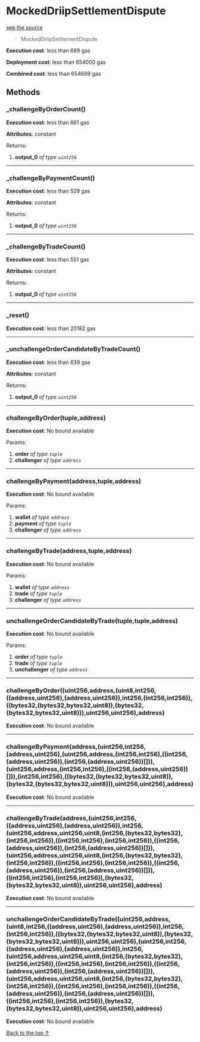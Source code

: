 # MockedDriipSettlementDispute
[see the source](git+https://github.com/hubiinetwork/nahmii-contracts/tree/master/contracts/test/MockedDriipSettlementDispute.sol)
> MockedDriipSettlementDispute


**Execution cost**: less than 689 gas

**Deployment cost**: less than 654000 gas

**Combined cost**: less than 654689 gas




## Methods
### _challengeByOrderCount()


**Execution cost**: less than 661 gas

**Attributes**: constant



Returns:


1. **output_0** *of type `uint256`*

--- 
### _challengeByPaymentCount()


**Execution cost**: less than 529 gas

**Attributes**: constant



Returns:


1. **output_0** *of type `uint256`*

--- 
### _challengeByTradeCount()


**Execution cost**: less than 551 gas

**Attributes**: constant



Returns:


1. **output_0** *of type `uint256`*

--- 
### _reset()


**Execution cost**: less than 20182 gas




--- 
### _unchallengeOrderCandidateByTradeCount()


**Execution cost**: less than 639 gas

**Attributes**: constant



Returns:


1. **output_0** *of type `uint256`*

--- 
### challengeByOrder(tuple,address)


**Execution cost**: No bound available


Params:

1. **order** *of type `tuple`*
2. **challenger** *of type `address`*


--- 
### challengeByPayment(address,tuple,address)


**Execution cost**: No bound available


Params:

1. **wallet** *of type `address`*
2. **payment** *of type `tuple`*
3. **challenger** *of type `address`*


--- 
### challengeByTrade(address,tuple,address)


**Execution cost**: No bound available


Params:

1. **wallet** *of type `address`*
2. **trade** *of type `tuple`*
3. **challenger** *of type `address`*


--- 
### unchallengeOrderCandidateByTrade(tuple,tuple,address)


**Execution cost**: No bound available


Params:

1. **order** *of type `tuple`*
2. **trade** *of type `tuple`*
3. **unchallenger** *of type `address`*


--- 
### challengeByOrder((uint256,address,(uint8,int256,((address,uint256),(address,uint256)),int256,(int256,int256)),((bytes32,(bytes32,bytes32,uint8)),(bytes32,(bytes32,bytes32,uint8))),uint256,uint256),address)


**Execution cost**: No bound available




--- 
### challengeByPayment(address,(uint256,int256,(address,uint256),(uint256,address,(int256,int256),((int256,(address,uint256)),(int256,(address,uint256))[])),(uint256,address,(int256,int256),((int256,(address,uint256))[])),(int256,int256),((bytes32,(bytes32,bytes32,uint8)),(bytes32,(bytes32,bytes32,uint8))),uint256,uint256),address)


**Execution cost**: No bound available




--- 
### challengeByTrade(address,(uint256,int256,((address,uint256),(address,uint256)),int256,(uint256,address,uint256,uint8,(int256,(bytes32,bytes32),(int256,int256)),((int256,int256),(int256,int256)),((int256,(address,uint256)),(int256,(address,uint256))[])),(uint256,address,uint256,uint8,(int256,(bytes32,bytes32),(int256,int256)),((int256,int256),(int256,int256)),((int256,(address,uint256)),(int256,(address,uint256))[])),((int256,int256),(int256,int256)),(bytes32,(bytes32,bytes32,uint8)),uint256,uint256),address)


**Execution cost**: No bound available




--- 
### unchallengeOrderCandidateByTrade((uint256,address,(uint8,int256,((address,uint256),(address,uint256)),int256,(int256,int256)),((bytes32,(bytes32,bytes32,uint8)),(bytes32,(bytes32,bytes32,uint8))),uint256,uint256),(uint256,int256,((address,uint256),(address,uint256)),int256,(uint256,address,uint256,uint8,(int256,(bytes32,bytes32),(int256,int256)),((int256,int256),(int256,int256)),((int256,(address,uint256)),(int256,(address,uint256))[])),(uint256,address,uint256,uint8,(int256,(bytes32,bytes32),(int256,int256)),((int256,int256),(int256,int256)),((int256,(address,uint256)),(int256,(address,uint256))[])),((int256,int256),(int256,int256)),(bytes32,(bytes32,bytes32,uint8)),uint256,uint256),address)


**Execution cost**: No bound available




[Back to the top ↑](#mockeddriipsettlementdispute)
